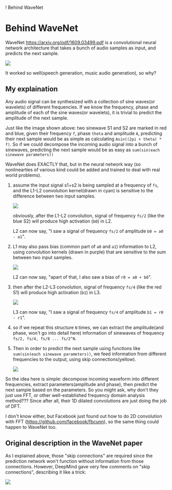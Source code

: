 ! Behind WaveNet

# Behind WaveNet

WaveNet <https://arxiv.org/pdf/1609.03499.pdf> is a convolutional neural network architecture that takes a bunch of audio samples as input, and predicts the next sample.

![](wavenet_arch.png)

It worked so well(speech generation, music audio generation), so why?

## My explaination

Any audio signal can be synthesized with a collection of sine waves(or wavelets) of different frequencies. If we know the frequency, phase and amplitude of each of the sine waves(or wavelets), it is trivial to predict the amplitude of the next sample.

Just like the image shown above: two sinewave S1 and S2 are marked in red and blue, given their frequency `f`, phase `theta` and amplitude `A`, predicting their next sample would be as simple as calculating `Asin((2pi + theta) * f)`. So if we could decompose the incoming audio signal into a bunch of sinewaves, predicting the next sample would be as easy as `sum(sin(each sinewave parameters))`

WaveNet does EXACTLY that, but in the neural network way (so nonlinearties of various kind could be added and trained to deal with real world problems).

1. assume the input signal s1+s2 is being sampled at a frequency of `fs`, and the L1-L2 convolution kernel(drawn in cyan) is sensitive to the difference between two input samples.

    ![](wavenet_arch_demo_conv.png)

    obviously, after the L1-L2 convolution, signal of frequency `fs/2` (like the blue S2) will produce high activation (`b0`) in L2.

    L2 can now say, "I saw a signal of frequency `fs/2` of amplitude `b0 = a0 - a1`".

2. L1 may also pass bias (common part of `a0` and `a1`) information to L2, using convolution kernels (drawn in purple) that are sensitive to the sum between two input samples.

    ![](wavenet_arch_demo_res.png)

    L2 can now say, "apart of that, I also saw a bias of `r0 = a0 + b0`".

3. then after the L2-L3 convolution, signal of frequency `fs/4` (like the red S1) will produce high activation (`b1`) in L3.

    ![](wavenet_arch_demo_res2.png)

    L3 can now say, "I saw a signal of frequency `fs/4` of amplitude `b1 = r0 - r1`".

4. so if we repeat this structure `N` times, we can extract the amplitude(and phase, won't go into detail here) information of sinewaves of frequency `fs/2, fs/4, fs/8 ... fs/2^N`.

5. Then in order to predict the next sample using functions like `sum(sin(each sinewave parameters))`, we feed information from different frequencies to the output, using skip connections(yellow).

    ![](wavenet_arch_demo_skips.png)

So the idea here is simple: decompose incoming waveform into different frequencies, extract parameters(amplitude and phase), then predict the next sample based on the parameters. So you might ask, why don't they just use FFT, or other well-established frequency domain analysis method??? Since after all, their 1D dilated convolutions are just doing the job of DFT.

I don't know either, but Facebook just found out how to do 2D convolution with FFT (<https://github.com/facebook/fbcunn>), so the same thing could happen to WaveNet too.

## Original description in the WaveNet paper

As I explained above, those "skip connections" are required since the prediction network won't function without information from those connections. However, DeepMind gave very few comments on "skip connections", describing it like a trick:

![](wavenet_arch_paper.png)
